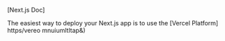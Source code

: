 
[Next.js Doc] 
  
The easiest way to deploy your Next.js app is to use the [Vercel Platform] https/vereo mnuiumltltap&)
